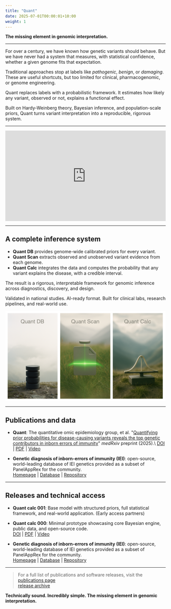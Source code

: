 ```yaml
---
title: "Quant"
date: 2025-07-01T00:00:01+10:00
weight: 1
---
```


**The missing element in genomic interpretation.**  

---

For over a century, we have known how genetic variants should behave. But we have never had a system that measures, with statistical confidence, whether a given genome fits that expectation.

Traditional approaches stop at labels like *pathogenic*, *benign*, or *damaging*. These are useful shortcuts, but too limited for clinical, pharmacogenomic, or genome engineering.

Quant replaces labels with a probabilistic framework. It estimates how likely any variant, observed or not, explains a functional effect.

Built on Hardy-Weinberg theory, Bayesian inference, and population-scale priors, Quant turns variant interpretation into a reproducible, rigorous system.

---

<div style="padding:56.25% 0 0 0;position:relative;">
  <iframe src="https://player.vimeo.com/video/1103512246?badge=0&amp;autopause=0&amp;player_id=0&amp;app_id=58479" frameborder="0" allow="autoplay; fullscreen; picture-in-picture; clipboard-write; encrypted-media" style="position:absolute;top:0;left:0;width:100%;height:100%;" title="Qualifying variants"></iframe>
</div>
<script src="https://player.vimeo.com/api/player.js"></script>

---

## A complete inference system

- **Quant DB** provides genome-wide calibrated priors for every variant.
- **Quant Scan** extracts observed and unobserved variant evidence from each genome.
- **Quant Calc** integrates the data and computes the probability that any variant explains the disease, with a credible interval.

The result is a rigorous, interpretable framework for genomic inference across diagnostics, discovery, and design.

Validated in national studies. AI-ready format. Built for clinical labs, research pipelines, and real-world use.

![Quant](/images/technologies/quant_icons.png)

---

## Publications and data

* **Quant**: The quantitative omic epidemiology group, et al. "[Quantifying prior probabilities for disease-causing variants reveals the top genetic contributors in inborn errors of immunity](https://www.medrxiv.org/content/10.1101/2025.03.25.25324607v4)" *medRxiv* preprint (2025).\\
[DOI](https://doi.org/10.1101/2025.03.25.25324607) | 
[PDF](https://www.medrxiv.org/content/10.1101/2025.03.25.25324607v5.full.pdf) | 
[Video](https://player.vimeo.com/video/1103512246)  

* **Genetic diagnosis of inborn-errors of immunity (IEI)**: open-source, world-leading database of IEI genetics provided as a subset of PanelAppRex for the community.\
[Homepage](https://iei-genetics.github.io) | 
[Database](https://iei-genetics.github.io/assets/iusis_iei_table_2025.html) | 
[Repository](https://github.com/DylanLawless/iei_genetics)  

---

## Releases and technical access

* **Quant calc 001**: Base model with structured priors, full statistical framework, and real-world application. (Early access partners)

* **Quant calc 000**: Minimal prototype showcasing core Bayesian engine, public data, and open-source code.\
[DOI](https://doi.org/10.1101/2025.03.25.25324607) | 
[PDF](https://www.medrxiv.org/content/10.1101/2025.03.25.25324607v5.full.pdf) | 
[Video](https://player.vimeo.com/video/1103512246)  

* **Genetic diagnosis of inborn-errors of immunity (IEI)**: open-source, world-leading database of IEI genetics provided as a subset of PanelAppRex for the community.\
[Homepage](https://iei-genetics.github.io) | 
[Database](https://iei-genetics.github.io/assets/iusis_iei_table_2025.html) | 
[Repository](https://github.com/DylanLawless/iei_genetics)  

---

> For a full list of publications and software releases, visit the  
> [publications page](/publications)  
> [release archive](/releases)



<!-- Our flagship tech that -->
<!-- brings statistical confidence to decision making in genetic diagnosis. -->

<!-- <div style="padding:56.25% 0 0 0;position:relative;"><iframe src="https://player.vimeo.com/video/1103512246?badge=0&amp;autopause=0&amp;player_id=0&amp;app_id=58479" frameborder="0" allow="autoplay; fullscreen; picture-in-picture; clipboard-write; encrypted-media" style="position:absolute;top:0;left:0;width:100%;height:100%;" title="Qualifying variants"></iframe></div><script src="https://player.vimeo.com/api/player.js"></script> -->

<!-- <br/> -->
<!-- <!-1- Quant delivers evidence-based probabilities for clear and confident genetic diagnoses -1-> -->


    
<!-- Quant is a statistical framework that transforms how we interpret genomic data by assigning calibrated, quantitative confidence to variant classification. -->
<!-- For over a century, statisticians and geneticists have sought to quantify the probability of genetic disease, but progress was limited by the absence of comprehensive data and a rigorous algorithmic framework. -->

<!-- Unlike traditional approaches that stop at binary calls of "pathogenic" or "benign," Quant measures every interpretation, integrating both observed variants and unobserved possibilities into a rigorous probabilistic model. -->
<!-- Built on foundations of population genetics, Hardy-Weinberg expectations, and Bayesian inference, it delivers formal genome-wide priors tailored to each inheritance model: autosomal dominant, recessive, and X-linked. -->
<!-- The system quantifies not only true positives, but also the probability of missed causal variants, enabling fully accountable and transparent conclusions. -->


<!-- <!-1- We provide the **Quant Database** of credible intervals as an exact, quantitative measure of variant interpretation. -1-> -->
<!-- <!-1- The supporting algorithms, **Quant Scan** for extracting variant evidence and **Quant Calc** for computing disease probabilities, can be applied to new datasets or integrated into existing diagnostic pipelines. -1-> -->


<!-- We provide the <strong>Quant database</strong> of credible intervals as an exact, quantitative measure of variant interpretation. -->
<!-- The supporting algorithms, <strong>Quant scan</strong> for extracting variant evidence and <strong>Quant calc</strong> for computing disease probabilities, can be applied to new datasets or integrated into existing diagnostic pipelines. -->

<!-- <!-1- <div class="row align-items-center mb-4"> -1-> -->
<!-- <!-1-   <div class="col-md-auto mb-3 mb-md-0"> -1-> -->
<!-- <!-1-     <img src="/images/tech/quant_logo_three_step_v2.png" -1-> -->
<!-- <!-1-          alt="Logo for quant, database, scan, calculate." -1-> -->
<!-- <!-1-          style="width: 200px; height: auto;" /> -1-> -->
<!-- <!-1-   </div> -1-> -->
<!-- <!-1-   <div class="col"> -1-> -->
<!-- <!-1-     <p> -1-> -->
<!-- <!-1-       We provide the <strong>Quant database</strong> of credible intervals as an exact, quantitative measure of variant interpretation. -1-> -->
<!-- <!-1-       The supporting algorithms, <strong>Quant scan</strong> for extracting variant evidence and <strong>Quant calc</strong> for computing disease probabilities, can be applied to new datasets or integrated into existing diagnostic pipelines. -1-> -->
<!-- <!-1-     </p> -1-> -->
<!-- <!-1-   </div> -1-> -->
<!-- <!-1- </div> -1-> -->

<!-- We validated Quant using national cohorts, showing high concordance between predicted and observed case counts. -->
<!-- The resulting dataset offers a reliable foundation for clinical decisions and large-scale studies alike. -->
<!-- By structuring variant evidence in a way that can be read by both humans and machines, Quant lays the groundwork for relaible diagnosis and robust learning systems in AI-powered genomics. -->

<!-- <!-1- <div style="padding:56.25% 0 0 0;position:relative;"><iframe src="https://player.vimeo.com/video/1082804320?badge=0&amp;autopause=0&amp;player_id=0&amp;app_id=58479" frameborder="0" allow="autoplay; fullscreen; picture-in-picture; clipboard-write; encrypted-media" style="position:absolute;top:0;left:0;width:100%;height:100%;" title="Quant - measuring confidence in genetic diagnoses"></iframe></div><script src="https://player.vimeo.com/api/player.js"></script> -1-> -->

<!-- This video presents the first implementation of the Quant base model, which was used here for diagnosing inborn errors of immunity (IEI). --> 
<!-- Explore the [IEI-genetics database](../iei_genetics) for access to core data. -->
<!-- The accompanying publication details the technical foundations can be found [here](https://www.medrxiv.org/content/10.1101/2025.03.25.25324607v4.full.pdf+html). -->

**Technically sound. Incredibly simple. The missing element in genomic interpretation.**

